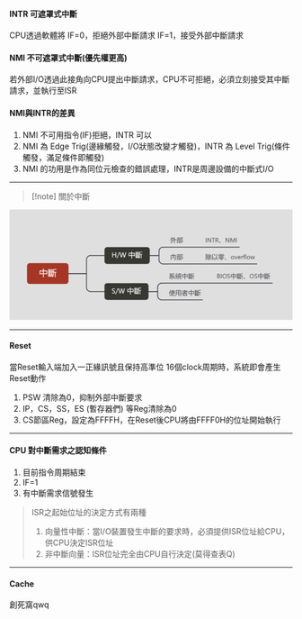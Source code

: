 #### INTR 可遮罩式中斷
CPU透過軟體將
IF=0，拒絕外部中斷請求
IF=1，接受外部中斷請求

#### NMI 不可遮罩式中斷(優先權更高)
若外部I/O透過此接角向CPU提出中斷請求，CPU不可拒絕，必須立刻接受其中斷請求，並執行至ISR

#### NMI與INTR的差異
1. NMI 不可用指令(IF)拒絕，INTR 可以
2. NMI 為 Edge Trig(邊緣觸發，I/O狀態改變才觸發)，INTR 為 Level Trig(條件觸發，滿足條件即觸發)
3. NMI 的功用是作為同位元檢查的錯誤處理，INTR是周邊設備的中斷式I/O

---
>[!note] 關於中斷

![image.png](https://raw.githubusercontent.com/Ash0645/image_remote/main/202305121100767.png?token=AZUUVIYZ3LXOSF6P355YOWLELWV7K)

---
#### Reset
當Reset輸入端加入一正緣訊號且保持高準位
16個clock周期時，系統即會產生Reset動作
1. PSW 清除為0，抑制外部中斷要求
2. IP，CS，SS，ES (暫存器們) 等Reg清除為0
3. CS節區Reg，設定為FFFFH，在Reset後CPU將由FFFF0H的位址開始執行

---
#### CPU 對中斷需求之認知條件
1. 目前指令周期結束
2. IF=1
3. 有中斷需求信號發生
> ISR之起始位址的決定方式有兩種
> 1. 向量性中斷：當I/O裝置發生中斷的要求時，必須提供ISR位址給CPU，供CPU決定ISR位址
> 2. 非中斷向量：ISR位址完全由CPU自行決定(莫得查表Q)

---
#### Cache
創死窩qwq

